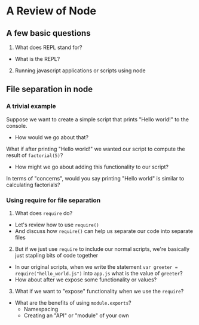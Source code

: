 # A Review of Node

## A few basic questions
1. What does REPL stand for?
  * What is the REPL?
2. Running javascript applications or scripts using node

## File separation in node

### A trivial example

Suppose we want to create a simple script that prints "Hello world!" to the console.
* How would we go about that?

What if after printing "Hello world!" we wanted our script to compute the result of `factorial(5)`?
* How might we go about adding this functionality to our script?

In terms of "concerns", would you say printing "Hello world" is similar to calculating factorials?

### Using require for file separation
1. What does `require` do?
  * Let's review how to use `require()`
  * And discuss how `require()` can help us separate our code into separate files

2. But if we just use `require` to include our normal scripts, we're basically just stapling bits of code together
  * In our original scripts, when we write the statement `var greeter = require("hello_world.js")` into `app.js` what is the value of `greeter`?
  * How about after we expose some functionality or values?

3. What if we want to "expose" functionality when we use the `require`?
  * What are the benefits of using `module.exports`?
    - Namespacing
    - Creating an "API" or "module" of your own


